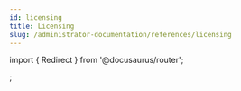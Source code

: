 ```yaml
---
id: licensing
title: Licensing
slug: /administrator-documentation/references/licensing
---
```


import { Redirect } from '@docusaurus/router';

<Redirect to="/administrator-documentation/licensing" />;